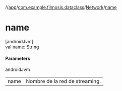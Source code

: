 //[app](../../../index.md)/[com.example.filmosis.dataclass](../index.md)/[Network](index.md)/[name](name.md)

# name

[androidJvm]\
val [name](name.md): [String](https://kotlinlang.org/api/latest/jvm/stdlib/kotlin/-string/index.html)

#### Parameters

androidJvm

| | |
|---|---|
| name | Nombre de la red de streaming. |
